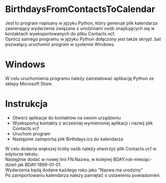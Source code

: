 # BirthdaysFromContactsToCalendar
Jest to program napisany w języku Python, który generuje plik kalendarza zawierający wydarzenia związane z urodzinami osób znajdujących się w kontaktach wyeksportowanych do pliku Contacts.vcf. <br />
Oprócz samego programu w języku Python dołączony jest także skrypt .bat pozwalący uruchomić program w systemie Windows.
# Windows
W celu uruchomienia programu należy zainstalować aplikację Python ze sklepy Microsoft Store.
# Instrukcja
* Otwórz aplikacje do kontaktów na swoim urządzeniu
* Wyeksportuj kontakty z wcześniej wymienionej aplikacji i nazwij plik Contacts.vcf
* Uruchom program
* Następnie zaimportuj plik Birthdays.ics do kalendarza
<!-- end of the list -->
W celu dodania większej liczby osób należy otworzyć plik Contacts.vcf w edytorze tekstu. <br />
Następnie dodać w nowej linii FN:Nazwa, w kolejnej BDAY:rok-miesiąc-dzień jak BDAY:1899-01-01.<br />
Wydarzenia będą dodane każdego roku jako "Nazwa ma urodziny"<br />
Po zaimportowaniu kalendarza należy pamiętać o ustawieniu powiadomień.
